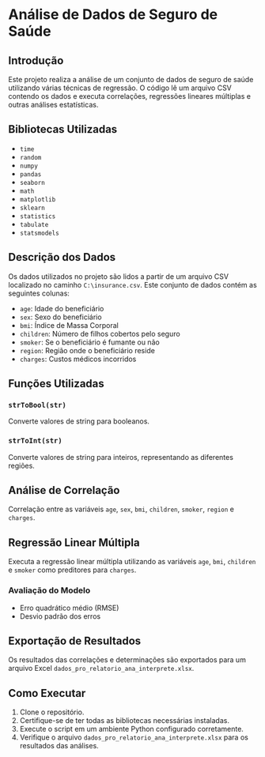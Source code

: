 # Análise de Dados de Seguro de Saúde

## Introdução

Este projeto realiza a análise de um conjunto de dados de seguro de saúde utilizando várias técnicas de regressão. O código lê um arquivo CSV contendo os dados e executa correlações, regressões lineares múltiplas e outras análises estatísticas.

## Bibliotecas Utilizadas

- `time`
- `random`
- `numpy`
- `pandas`
- `seaborn`
- `math`
- `matplotlib`
- `sklearn`
- `statistics`
- `tabulate`
- `statsmodels`

## Descrição dos Dados

Os dados utilizados no projeto são lidos a partir de um arquivo CSV localizado no caminho `C:\insurance.csv`. Este conjunto de dados contém as seguintes colunas:

- `age`: Idade do beneficiário
- `sex`: Sexo do beneficiário
- `bmi`: Índice de Massa Corporal
- `children`: Número de filhos cobertos pelo seguro
- `smoker`: Se o beneficiário é fumante ou não
- `region`: Região onde o beneficiário reside
- `charges`: Custos médicos incorridos

## Funções Utilizadas

### `strToBool(str)`

Converte valores de string para booleanos.

### `strToInt(str)`

Converte valores de string para inteiros, representando as diferentes regiões.

## Análise de Correlação

Correlação entre as variáveis `age`, `sex`, `bmi`, `children`, `smoker`, `region` e `charges`.

## Regressão Linear Múltipla

Executa a regressão linear múltipla utilizando as variáveis `age`, `bmi`, `children` e `smoker` como preditores para `charges`.

### Avaliação do Modelo

- Erro quadrático médio (RMSE)
- Desvio padrão dos erros

## Exportação de Resultados

Os resultados das correlações e determinações são exportados para um arquivo Excel `dados_pro_relatorio_ana_interprete.xlsx`.

## Como Executar

1. Clone o repositório.
2. Certifique-se de ter todas as bibliotecas necessárias instaladas.
3. Execute o script em um ambiente Python configurado corretamente.
4. Verifique o arquivo `dados_pro_relatorio_ana_interprete.xlsx` para os resultados das análises.
